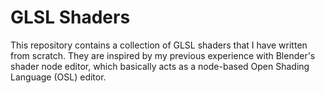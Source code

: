# GLSL Shaders

This repository contains a collection of GLSL shaders that I have written from scratch. They are inspired by my previous experience with Blender's shader node editor, which basically acts as a node-based Open Shading Language (OSL) editor. 

